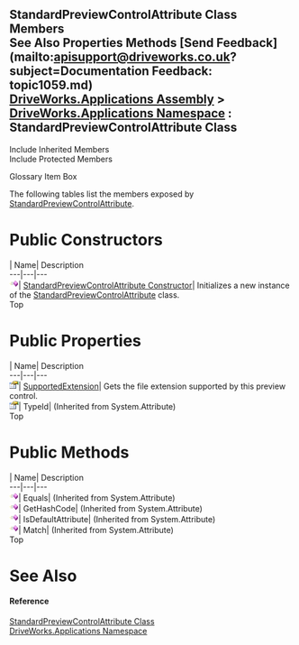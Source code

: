 StandardPreviewControlAttribute Class Members   
See Also Properties Methods [Send Feedback](mailto:apisupport@driveworks.co.uk?subject=Documentation Feedback: topic1059.md)  
[DriveWorks.Applications Assembly](topic13.md) > [DriveWorks.Applications Namespace](topic16.md) : StandardPreviewControlAttribute Class  
---  
  
Include Inherited Members    
Include Protected Members  


Glossary Item Box

The following tables list the members exposed by [StandardPreviewControlAttribute](topic1059.md).

# Public Constructors

| Name| Description  
---|---|---  
![Public Constructor](dotnetimages/publicConstructor.gif)| [StandardPreviewControlAttribute Constructor](topic1065.md)| Initializes a new instance of the [StandardPreviewControlAttribute](topic1059.md) class.   
Top

# Public Properties

| Name| Description  
---|---|---  
![Public Property](dotnetimages/publicProperty.gif)| [SupportedExtension](topic1066.md)| Gets the file extension supported by this preview control.   
![Public Property](dotnetimages/publicProperty.gif)| TypeId|  (Inherited from System.Attribute)  
Top

# Public Methods

| Name| Description  
---|---|---  
![Public Method](dotnetimages/publicMethod.gif)| Equals|  (Inherited from System.Attribute)  
![Public Method](dotnetimages/publicMethod.gif)| GetHashCode|  (Inherited from System.Attribute)  
![Public Method](dotnetimages/publicMethod.gif)| IsDefaultAttribute|  (Inherited from System.Attribute)  
![Public Method](dotnetimages/publicMethod.gif)| Match|  (Inherited from System.Attribute)  
Top

# See Also

#### Reference

[StandardPreviewControlAttribute Class](topic1059.md)   
[DriveWorks.Applications Namespace](topic16.md)


